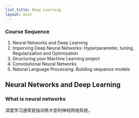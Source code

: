 ```yaml
---
list_title: Deep Learning
layout: post
---
```


### Course Sequence

1. Neural Networks and Deep Learning
2. Imporving Deep Neural Networks: Hyperparameter, tuning, Regularization and Optimization
3. Structuring your Machine Learning project
4. Convolutional Neural Networks
5. Natural Language Processing: Building sequence models

## Neural Networks and Deep Learning

### What is neural networks

深度学习通常是指训练大型的神经网络系统，